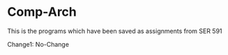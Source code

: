 # Comp-Arch
This is the programs which have been saved as assignments from SER 591

Change1: No-Change
